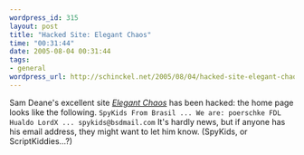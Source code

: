 ```yaml
--- 
wordpress_id: 315
layout: post
title: "Hacked Site: Elegant Chaos"
time: "00:31:44"
date: 2005-08-04 00:31:44
tags: 
- general
wordpress_url: http://schinckel.net/2005/08/04/hacked-site-elegant-chaos/
---
```

Sam Deane's excellent site _[Elegant Chaos][1]_ has been hacked: the home page looks like the following. `SpyKids From Brasil ... We are: poerschke FDL Hualdo LordX ... spykids@bsdmail.com` It's hardly news, but if anyone has his email address, they might want to let him know. (SpyKids, or ScriptKiddies...?) 

   [1]: http://www.elegantchaos.com/

